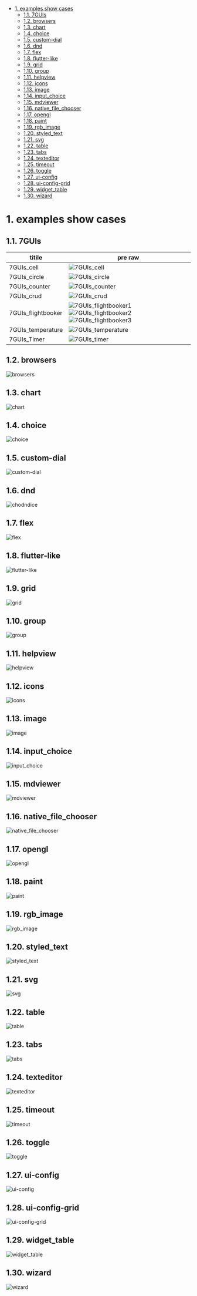 
<!-- TOC -->

- [1. examples show cases](#1-examples-show-cases)
  - [1.1. 7GUIs](#11-7guis)
  - [1.2. browsers](#12-browsers)
  - [1.3. chart](#13-chart)
  - [1.4. choice](#14-choice)
  - [1.5. custom-dial](#15-custom-dial)
  - [1.6. dnd](#16-dnd)
  - [1.7. flex](#17-flex)
  - [1.8. flutter-like](#18-flutter-like)
  - [1.9. grid](#19-grid)
  - [1.10. group](#110-group)
  - [1.11. helpview](#111-helpview)
  - [1.12. icons](#112-icons)
  - [1.13. image](#113-image)
  - [1.14. input\_choice](#114-input_choice)
  - [1.15. mdviewer](#115-mdviewer)
  - [1.16. native\_file\_chooser](#116-native_file_chooser)
  - [1.17. opengl](#117-opengl)
  - [1.18. paint](#118-paint)
  - [1.19. rgb\_image](#119-rgb_image)
  - [1.20. styled\_text](#120-styled_text)
  - [1.21. svg](#121-svg)
  - [1.22. table](#122-table)
  - [1.23. tabs](#123-tabs)
  - [1.24. texteditor](#124-texteditor)
  - [1.25. timeout](#125-timeout)
  - [1.26. toggle](#126-toggle)
  - [1.27. ui-config](#127-ui-config)
  - [1.28. ui-config-grid](#128-ui-config-grid)
  - [1.29. widget\_table](#129-widget_table)
  - [1.30. wizard](#130-wizard)

<!-- /TOC -->

# 1. examples show cases

## 1.1. 7GUIs
titile     | pre raw|
|--------|-----|
|7GUIs_cell|![7GUIs_cell](examples/7GUIs/sg_cells/screenshot.png)|
|7GUIs_circle|![7GUIs_circle](examples/7GUIs/sg_circle/screenshot.png)|
|7GUIs_counter|![7GUIs_counter](./examples/7GUIs/counter/screenshot.png)|
|7GUIs_crud|![7GUIs_crud](./examples/7GUIs/crud/screenshot.png)|
|7GUIs_flightbooker|![7GUIs_flightbooker1](./examples/7GUIs/flightbooker/screenshot1.png) ![7GUIs_flightbooker2](./examples/7GUIs/flightbooker/screenshot2.png) ![7GUIs_flightbooker3](./examples/7GUIs/flightbooker/screenshot3.png)|
|7GUIs_temperature|![7GUIs_temperature](./examples/7GUIs/temperature/screenshot.png)|
|7GUIs_Timer|![7GUIs_timer](./examples/7GUIs/timer/screenshot.png)|

## 1.2. browsers
![browsers](./examples/browsers_examples/screenshot.png)

## 1.3. chart
![chart](./examples/chart/screenshot.png)

## 1.4. choice
![choice](./examples/choice/screenshot.png)

## 1.5. custom-dial
![custom-dial](./examples/custom-dial/screenshot.png)

## 1.6. dnd
![chodndice](./examples/dnd/screenshot.png)

## 1.7. flex
![flex](./examples/flex/screenshot.png)

## 1.8. flutter-like
![flutter-like](./examples/flutter-like/screenshot.png)

## 1.9. grid
![grid](./examples/grid/screenshot.png)

## 1.10. group
![group](./examples/group/screenshot.png)

## 1.11. helpview
![helpview](./examples/helpview/screenshot.png)

## 1.12. icons
![icons](./examples/icons/screenshot.png)

## 1.13. image
![image](./examples/image/screenshot.png)

## 1.14. input_choice
![input_choice](./examples/input_choice/screenshot.png)

## 1.15. mdviewer
![mdviewer](./examples/mdviewer/screenshot.png)

## 1.16. native_file_chooser
![native_file_chooser](./examples/native_file_chooser/screenshot.png)

## 1.17. opengl
![opengl](./examples/opengl/screenshot.png)

## 1.18. paint
![paint](./examples/paint/screenshot.png)

## 1.19. rgb_image
![rgb_image](./examples/rgb_image/screenshot.png)

## 1.20. styled_text
![styled_text](./examples/styled_text/screenshot.png)

## 1.21. svg
![svg](./examples/svg/screenshot.png)

## 1.22. table
![table](./examples/table/screenshot.png)

## 1.23. tabs
![tabs](./examples/tabs/screenshot.png)

## 1.24. texteditor
![texteditor](./examples/texteditor/screenshot.png)

## 1.25. timeout
![timeout](./examples/timeout/screenshot.png)

## 1.26. toggle
![toggle](./examples/toggle/screenshot.png)

## 1.27. ui-config
![ui-config](./examples/ui-config/screenshot.png)

## 1.28. ui-config-grid
![ui-config-grid](./examples/ui-config-grid/screenshot.png)

## 1.29. widget_table
![widget_table](./examples/widget_table/screenshot.png)

## 1.30. wizard
![wizard](./examples/wizard/screenshot.png)

